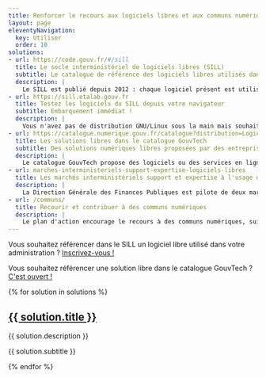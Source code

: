 ```yaml
---
title: Renforcer le recours aux logiciels libres et aux communs numériques
layout: page
eleventyNavigation:
  key: Utiliser
  order: 10
solutions:
- url: https://code.gouv.fr/#/sill
  title: Le socle interministériel de logiciels libres (SILL)
  subtitle: Le catalogue de référence des logiciels libres utilisés dans l'administration.
  description: |
    Le SILL est publié depuis 2012 : chaque logiciel présent est utilisé par au moins une administration.  En tant qu'agent public inscrit au SILL, vous pouvez solliciter les référents de chaque logiciel qui pourront répondre à vos questions et vous aider dans l'appropriation de ces solutions.
- url: https://sill.etalab.gouv.fr
  title: Testez les logiciels du SILL depuis votre navigateur
  subtitle: Embarquement immédiat !
  description: |
    Vous n'avez pas de distribution GNU/Linux sous la main mais souhaitez savoir à quoi ressemblent les dernières versions de LibreOffice, Firefox ou d'autres logiciels du SILL ?  En tant qu'agents publics, vous pouvez créer un compte sur le site de gestion du SILL et y tester directement des logiciels.
- url: https://catalogue.numerique.gouv.fr/catalogue?distribution=Logiciel%20libre
  title: Les solutions libres dans le catalogue GouvTech
  subtitle: Des solutions numériques libres proposées par des entreprises et des associations à tout le secteur public.
  description: |
    Le catalogue GouvTech propose des logiciels ou des services en ligne, libres et non libres, référencés par les éditeurs et fournisseurs de service.
- url: marches-interministeriels-support-expertise-logiciels-libres
  title: Les marchés interministériels support et expertise à l'usage des logiciels libres
  description: |
    La Direction Générale des Finances Publiques est pilote de deux marchés interministériels à l’usage des logiciels libres. Ces deux marchés ont pour objet de couvrir l’ensemble du cycle de vie d’un logiciel libre au sein du système d'information.
- url: /communs/
  title: Recourir et contribuer à des communs numériques
  description: |
    Le plan d'action encourage le recours à des communs numériques, suivez ce lien pour en apprendre plus.
---
```


<div class="fr-grid-row fr-grid-row--gutters">

  <div class="fr-highlight">
    <p>Vous souhaitez référencer dans le SILL un logiciel libre utilisé dans votre administration ? <a href="https://sill.etalab.gouv.fr">Inscrivez-vous !</a></p>
    <p>Vous souhaitez référencer une solution libre dans le catalogue GouvTech ? <a href="https://catalogue.numerique.gouv.fr">C'est ouvert !</a></p>
  </div>

  {% for solution in solutions %}
  <div class="fr-col-12 fr-col-md-6">
    <div class="fr-card fr-enlarge-link">
      <div class="fr-card__body">
        <div class="fr-card__content">
          <h2 class="fr-card__title">
            <a href="{{ solution.url }}" class="fr-card__link">{{ solution.title }}</a>
          </h2>
          <p class="fr-card__desc">{{ solution.description }}</p>
          <div class="fr-card__end">
            <p class="fr-card__detail">{{ solution.subtitle }}</p>
          </div>
        </div>
      </div>
    </div>
  </div>
  {% endfor %}

</div>
